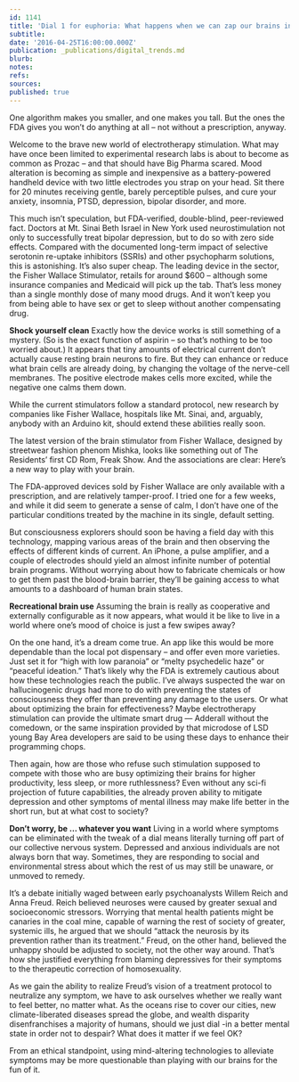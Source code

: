 ```yaml
---
id: 1141
title: 'Dial 1 for euphoria: What happens when we can zap our brains into any mood?'
subtitle: 
date: '2016-04-25T16:00:00.000Z'
publication: _publications/digital_trends.md
blurb: 
notes: 
refs: 
sources: 
published: true
---
```

One algorithm makes you smaller, and one makes you tall. But the ones the FDA gives you won’t do anything at all – not without a prescription, anyway.

Welcome to the brave new world of electrotherapy stimulation. What may have once been limited to experimental research labs is about to become as common as Prozac – and that should have Big Pharma scared.  Mood alteration is becoming as simple and inexpensive as a battery-powered handheld device with two little electrodes you strap on your head. Sit there for 20 minutes receiving gentle, barely perceptible pulses, and cure your anxiety, insomnia, PTSD, depression, bipolar disorder, and more.

This much isn’t speculation, but FDA-verified, double-blind, peer-reviewed fact. Doctors at Mt. Sinai Beth Israel in New York used neurostimulation not only to successfully treat bipolar depression, but to do so with zero side effects. Compared with the documented long-term impact of selective serotonin re-uptake inhibitors (SSRIs) and other psychopharm solutions, this is astonishing.
It’s also super cheap. The leading device in the sector, the Fisher Wallace Stimulator, retails for around $600 – although some insurance companies and Medicaid will pick up the tab. That’s less money than a single monthly dose of many mood drugs. And it won’t keep you from being able to have sex or get to sleep without another compensating drug.

**Shock yourself clean**
Exactly how the device works is still something of a mystery. (So is the exact function of aspirin – so that’s nothing to be too worried about.) It appears that tiny amounts of electrical current don’t actually cause resting brain neurons to fire. But they can enhance or reduce what brain cells are already doing, by changing the voltage of the nerve-cell membranes. The positive electrode makes cells more excited, while the negative one calms them down.

While the current stimulators follow a standard protocol, new research by companies like Fisher Wallace, hospitals like Mt. Sinai, and, arguably, anybody with an Arduino kit, should extend these abilities really soon.

The latest version of the brain stimulator from Fisher Wallace, designed by streetwear fashion phenom Mishka, looks like something out of The Residents’ first CD Rom, Freak Show. And the associations are clear: Here’s a new way to play with your brain.

The FDA-approved devices sold by Fisher Wallace are only available with a prescription, and are relatively tamper-proof. I tried one for a few weeks, and while it did seem to generate a sense of calm, I don’t have one of the particular conditions treated by the machine in its single, default setting.

But consciousness explorers should soon be having a field day with this technology, mapping various areas of the brain and then observing the effects of different kinds of current. An iPhone, a pulse amplifier, and a couple of electrodes should yield an almost infinite number of potential brain programs. Without worrying about how to fabricate chemicals or how to get them past the blood-brain barrier, they’ll be gaining access to what amounts to a dashboard of human brain states.

**Recreational brain use**
Assuming the brain is really as cooperative and externally configurable as it now appears, what would it be like to live in a world where one’s mood of choice is just a few swipes away?

On the one hand, it’s a dream come true. An app like this would be more dependable than the local pot dispensary – and offer even more varieties. Just set it for “high with low paranoia” or “melty psychedelic haze” or “peaceful ideation.” That’s likely why the FDA is extremely cautious about how these technologies reach the public. I’ve always suspected the war on hallucinogenic drugs had more to do with preventing the states of consciousness they offer than preventing any damage to the users.
Or what about optimizing the brain for effectiveness? Maybe electrotherapy stimulation can provide the ultimate smart drug — Adderall without the comedown, or the same inspiration provided by that microdose of LSD young Bay Area developers are said to be using these days to enhance their programming chops.

Then again, how are those who refuse such stimulation supposed to compete with those who are busy optimizing their brains for higher productivity, less sleep, or more ruthlessness? Even without any sci-fi projection of future capabilities, the already proven ability to mitigate depression and other symptoms of mental illness may make life better in the short run, but at what cost to society?

**Don’t worry, be … whatever you want**
Living in a world where symptoms can be eliminated with the tweak of a dial means literally turning off part of our collective nervous system. Depressed and anxious individuals are not always born that way. Sometimes, they are responding to social and environmental stress about which the rest of us may still be unaware, or unmoved to remedy.

It’s a debate initially waged between early psychoanalysts Willem Reich and Anna Freud. Reich believed neuroses were caused by greater sexual and socioeconomic stressors. Worrying that mental health patients might be canaries in the coal mine, capable of warning the rest of society of greater, systemic ills, he argued that we should “attack the neurosis by its prevention rather than its treatment.” Freud, on the other hand, believed the unhappy should be adjusted to society, not the other way around. That’s how she justified everything from blaming depressives for their symptoms to the therapeutic correction of homosexuality.

As we gain the ability to realize Freud’s vision of a treatment protocol to neutralize any symptom, we have to ask ourselves whether we really want to feel better, no matter what. As the oceans rise to cover our cities, new climate-liberated diseases spread the globe, and wealth disparity disenfranchises a majority of humans, should we just dial -in a better mental state in order not to despair? What does it matter if we feel OK?

From an ethical standpoint, using mind-altering technologies to alleviate symptoms may be more questionable than playing with our brains for the fun of it.
